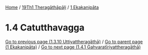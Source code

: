
[Home](/) / [19Th1 Theragāthāpāḷi](../../19Th1.md) / [1 Ekakanipāta](../1.md)

# 1.4 Catutthavagga


[Go to previous page (1.3.10 Uttiyattheragāthā)](1.3/1.3.10.md) / [Go to parent page (1 Ekakanipāta)](../1.md) / [Go to next page (1.4.1 Gahvaratīriyattheragāthā)](1.4/1.4.1.md)


